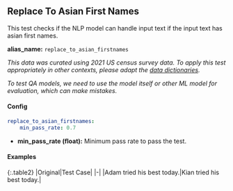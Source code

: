 
<div class="h3-box" markdown="1">

## Replace To Asian First Names

This test checks if the NLP model can handle input text if the input text has asian first names.

**alias_name:** `replace_to_asian_firstnames`

<i class="fa fa-info-circle"></i>
<em>This data was curated using 2021 US census survey data. To apply this test appropriately in other contexts, please adapt the [data dictionaries](https://github.com/JohnSnowLabs/langtest/blob/main/langtest/transform/utils.py).</em>

<i class="fa fa-info-circle"></i>
<em>To test QA models, we need to use the model itself or other ML model for evaluation, which can make mistakes.</em>

</div><div class="h3-box" markdown="1">

#### Config
```yaml
replace_to_asian_firstnames:
    min_pass_rate: 0.7
```
- **min_pass_rate (float):** Minimum pass rate to pass the test.

</div><div class="h3-box" markdown="1">

#### Examples

{:.table2}
|Original|Test Case|
|-|
|Adam tried his best today.|Kian tried his best today.|

</div>
